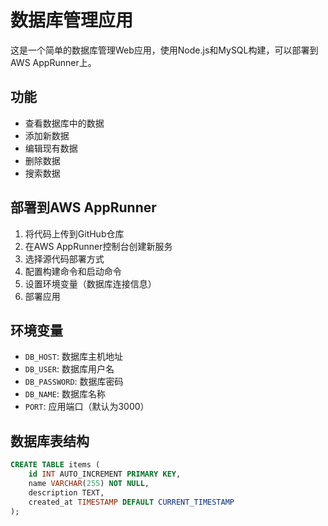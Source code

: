 # 数据库管理应用

这是一个简单的数据库管理Web应用，使用Node.js和MySQL构建，可以部署到AWS AppRunner上。

## 功能
- 查看数据库中的数据
- 添加新数据
- 编辑现有数据
- 删除数据
- 搜索数据

## 部署到AWS AppRunner

1. 将代码上传到GitHub仓库
2. 在AWS AppRunner控制台创建新服务
3. 选择源代码部署方式
4. 配置构建命令和启动命令
5. 设置环境变量（数据库连接信息）
6. 部署应用

## 环境变量
- `DB_HOST`: 数据库主机地址
- `DB_USER`: 数据库用户名
- `DB_PASSWORD`: 数据库密码
- `DB_NAME`: 数据库名称
- `PORT`: 应用端口（默认为3000）

## 数据库表结构
```sql
CREATE TABLE items (
    id INT AUTO_INCREMENT PRIMARY KEY,
    name VARCHAR(255) NOT NULL,
    description TEXT,
    created_at TIMESTAMP DEFAULT CURRENT_TIMESTAMP
);
```
